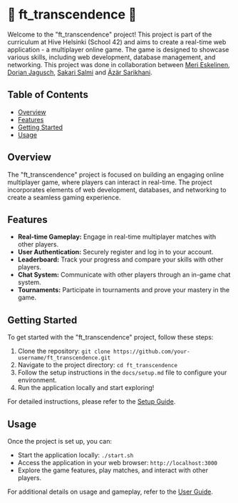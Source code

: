 # 🚧 ft_transcendence 🚧

Welcome to the "ft_transcendence" project! This project is part of the curriculum at Hive Helsinki (School 42) and aims to create a real-time web application - a multiplayer online game. The game is designed to showcase various skills, including web development, database management, and networking. This project was done in collaboration between [Meri Eskelinen](https://github.com/merituulie), [Dorian Jagusch](https://github.com/dorianjagusch), [Sakari Salmi](https://github.com/sakarisalmi) and [Äzär Sarikhani](https://github.com/azarSarikhani/).

## Table of Contents
- [Overview](#overview)
- [Features](#features)
- [Getting Started](#getting-started)
- [Usage](#usage)

## Overview

The "ft_transcendence" project is focused on building an engaging online multiplayer game, where players can interact in real-time. The project incorporates elements of web development, databases, and networking to create a seamless gaming experience.

## Features

- **Real-time Gameplay:** Engage in real-time multiplayer matches with other players.
- **User Authentication:** Securely register and log in to your account.
- **Leaderboard:** Track your progress and compare your skills with other players.
- **Chat System:** Communicate with other players through an in-game chat system.
- **Tournaments:** Participate in tournaments and prove your mastery in the game.

## Getting Started

To get started with the "ft_transcendence" project, follow these steps:

1. Clone the repository: `git clone https://github.com/your-username/ft_transcendence.git`
2. Navigate to the project directory: `cd ft_transcendence`
3. Follow the setup instructions in the `docs/setup.md` file to configure your environment.
4. Run the application locally and start exploring!

For detailed instructions, please refer to the [Setup Guide](docs/setup.md).

## Usage

Once the project is set up, you can:

- Start the application locally: `./start.sh`
- Access the application in your web browser: `http://localhost:3000`
- Explore the game features, play matches, and interact with other players.

For additional details on usage and gameplay, refer to the [User Guide](docs/user-guide.md).
